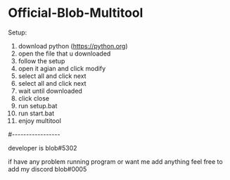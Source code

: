 # Official-Blob-Multitool

Setup:

1. download python (https://python.org)
2. open the file that u downloaded
3. follow the setup
4. open it agian and click modify
5. select all and click next
6. select all and click next
7. wait until downloaded
8. click close
9. run setup.bat
10. run start.bat
11. enjoy multitool

#-----------------

developer is blob#5302

if have any problem running program or want me add anything feel free to add my discord blob#0005
